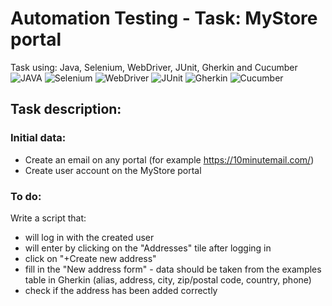 # Automation Testing - Task: MyStore portal

Task using: Java, Selenium, WebDriver, JUnit, Gherkin and Cucumber
![JAVA](https://img.shields.io/badge/-JAVA-0A1A5A?style=flat&logo=java) 
![Selenium](https://img.shields.io/badge/-Selenium-0A1A5A?style=flat&logo=selenium)
![WebDriver](https://img.shields.io/badge/-WebDriver-0A1A5A?style=flat&logo=webdriver)
![JUnit](https://img.shields.io/badge/-JUnit-0A1A5A?style=flat&logo=junit)
![Gherkin](https://img.shields.io/badge/-Gherkin-0A1A5A?style=flat&logo=java) 
![Cucumber](https://img.shields.io/badge/-Cucumber-0A1A5A?style=flat&logo=selenium)

## Task description:
### Initial data:
* Create an email on any portal (for example https://10minutemail.com/)
* Create user account on the MyStore portal

### To do:
Write a script that:
- will log in with the created user
- will enter by clicking on the "Addresses" tile after logging in
- click on "+Create new address"
- fill in the "New address form" - data should be taken from the examples table in Gherkin (alias, address, city, zip/postal code, country, phone)
- check if the address has been added correctly
